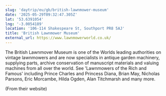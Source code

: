 ```yaml
---
slug: 'daytrip/eu/gb/british-lawnmower-museum'
date: '2025-05-29T09:32:47.305Z'
lat: '53.6391054'
lng: '-3.0054189'
location: '106-114 Shakespeare St, Southport PR8 5AJ'
title: 'British Lawnmower Museum'
external_url: https://www.lawnmowerworld.co.uk/
---
```

The British Lawnmover Museum is one of the Worlds leading authorities on vintage lawnmowers and are now specialists in antique garden machinery, supplying parts, archive conservation of manuscript materials and valuing machines from all over the world. See 'Lawnmowers of the Rich and Famous' including Prince Charles and Princess Diana, Brian May, Nicholas Parsons, Eric Morcambe, Hilda Ogden, Alan Titchmarsh and many more.

(From their website)
